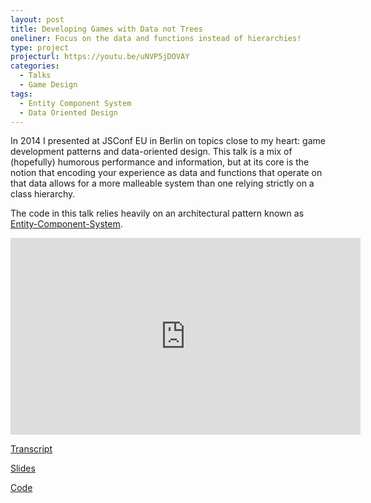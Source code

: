 ```yaml
---
layout: post
title: Developing Games with Data not Trees
oneliner: Focus on the data and functions instead of hierarchies!
type: project
projecturl: https://youtu.be/uNVP5jDOVAY
categories:
  - Talks
  - Game Design
tags:
  - Entity Component System
  - Data Oriented Design
---
```


In 2014 I presented at JSConf EU in Berlin on topics close to my heart: game development patterns and data-oriented design. This talk is a mix of (hopefully) humorous performance and information, but at its core is the notion that encoding your experience as data and functions that operate on that data allows for a more malleable system than one relying strictly on a class hierarchy.

The code in this talk relies heavily on an architectural pattern known as [Entity-Component-System](https://en.wikipedia.org/wiki/Entity_component_system).

<div class="aspect-ratio">
  <iframe width="560" height="315" src="https://www.youtube.com/embed/uNVP5jDOVAY" frameborder="0" allow="accelerometer; autoplay; encrypted-media; gyroscope; picture-in-picture" allowfullscreen></iframe>
</div>

[Transcript](https://2014.jsconf.eu/speakers/drew-petersen-developing-games-using-data-not-trees.html)

[Slides](https://speakerdeck.com/kirbysayshi/developing-games-using-data-not-trees)

[Code](https://github.com/kirbysayshi/pocket-ces)